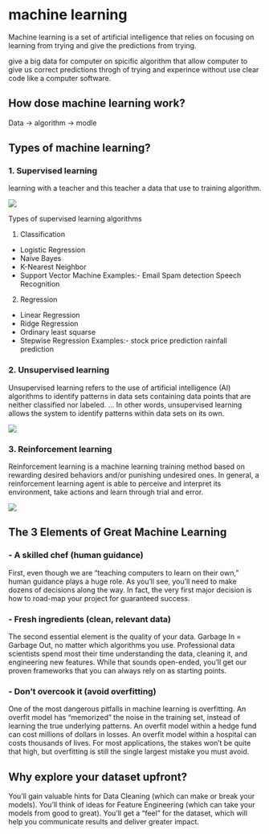 # machine learning
Machine learning is a set of artificial intelligence that relies on focusing on learning from trying and give the predictions from trying.

give a big data for computer on spicific algorithm that allow computer 
to give us  correct predictions throgh of trying and experince without use clear code like a computer software.

## How dose machine learning work?
Data -> algorithm -> modle

## Types of machine learning?
### 1. Supervised learning
learning with a teacher and this teacher  a data that use to training algorithm.

![](https://static.javatpoint.com/tutorial/machine-learning/images/supervised-machine-learning.png)

Types of supervised learning algorithms
1. Classification 
- Logistic Regression
- Naive Bayes
- K-Nearest Neighbor
- Support Vector Machine
Examples:-
Email Spam detection
Speech Recognition
2. Regression
- Linear Regression
- Ridge Regression
- Ordinary least squarse
- Stepwise Regression
Examples:-
stock price prediction
rainfall prediction
### 2. Unsupervised learning 
Unsupervised learning refers to the use of artificial intelligence (AI) algorithms to identify patterns in data sets containing data points
that are neither classified nor labeled. ... In other words, unsupervised learning allows the system to identify patterns within data sets on its own.

![](https://cdn-images-1.medium.com/max/960/1*31iqrQyCqIuuGPLUK_BjMQ.png)

### 3. Reinforcement learning
Reinforcement learning is a machine learning training method based on rewarding desired behaviors and/or punishing undesired ones. In general,
a reinforcement learning agent is able to perceive and interpret its environment, take actions and learn through trial and error.

![](https://miro.medium.com/max/702/1*4u2GtNnMa9xso1WkLh7hVA.png)



## The 3 Elements of Great Machine Learning
 
### - A skilled chef (human guidance)
First, even though we are “teaching computers to learn on their own,” human guidance plays a huge role.
As you’ll see, you’ll need to make dozens of decisions along the way.
In fact, the very first major decision is how to road-map your project for guaranteed success.
### - Fresh ingredients (clean, relevant data)
The second essential element is the quality of your data.
Garbage In = Garbage Out, no matter which algorithms you use.
Professional data scientists spend most their time understanding the data, cleaning it, and engineering new features.
While that sounds open-ended, you’ll get our proven frameworks that you can always rely on as starting points.
### - Don’t overcook it (avoid overfitting)
One of the most dangerous pitfalls in machine learning is overfitting. An overfit model has “memorized” the noise in the training set, instead of learning the true underlying patterns.
An overfit model within a hedge fund can cost millions of dollars in losses.
An overfit model within a hospital can costs thousands of lives.
For most applications, the stakes won’t be quite that high, but overfitting is still the single largest mistake you must avoid.


## Why explore your dataset upfront?
You’ll gain valuable hints for Data Cleaning (which can make or break your models).
You’ll think of ideas for Feature Engineering (which can take your models from good to great).
You’ll get a “feel” for the dataset, which will help you communicate results and deliver greater impact.
    
